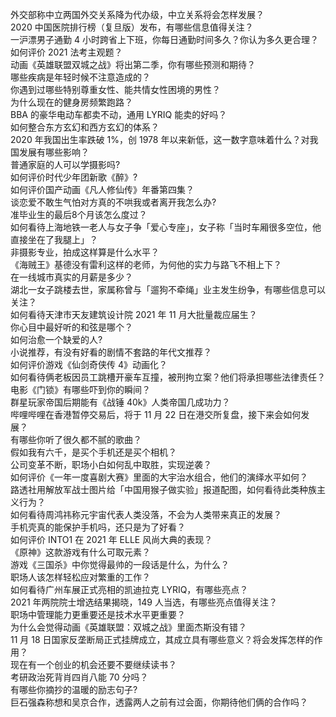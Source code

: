 外交部称中立两国外交关系降为代办级，中立关系将会怎样发展？  
2020 中国医院排行榜（复旦版）发布，有哪些信息值得关注？  
一沪漂男子通勤 4 小时跨省上下班，你每日通勤时间多久？你认为多久更合理？  
如何评价 2021 法考主观题？  
动画《英雄联盟双城之战》将出第二季，你有哪些预测和期待？  
哪些疾病是年轻时候不注意造成的？  
你遇到过哪些特别尊重女性、能共情女性困境的男性？  
为什么现在的健身房频繁跑路？  
BBA 的豪华电动车都卖不动，通用 LYRIQ 能卖的好吗？  
如何整合东方玄幻和西方玄幻的体系？  
2020 年我国出生率跌破 1%，创 1978 年以来新低，这一数字意味着什么？对我国发展有哪些影响？  
普通家庭的人可以学摄影吗?  
如何评价时代少年团新歌《醉》?  
如何评价国产动画《凡人修仙传》年番第四集？  
谈恋爱不敢生气怕对方真的不哄我或者离开我怎么办?  
准毕业生的最后8个月该怎么度过？  
如何看待上海地铁一老人与女子争「爱心专座」，女子称「当时车厢很多空位，他直接坐在了我腿上」？  
非摄影专业，拍成这样算是什么水平？  
《海贼王》基德没有雷利这样的老师，为何他的实力与路飞不相上下？  
在一线城市真实的月薪是多少？  
湖北一女子跳楼去世，家属称曾与「遛狗不牵绳」业主发生纷争，有哪些信息可以关注？  
如何看待天津市天友建筑设计院 2021 年 11 月大批量裁应届生？  
你心目中最好听的和弦是哪个？  
如何治愈一个缺爱的人?  
小说推荐，有没有好看的剧情不套路的年代文推荐？  
如何评价游戏《仙剑奇侠传 4》动画化？  
如何看待俩老板因员工跳槽开豪车互撞，被刑拘立案？他们将承担哪些法律责任？  
电影《门锁》有哪些吓到你的瞬间？  
群星玩家帝国后期能有《战锤 40k》人类帝国几成功力？  
哔哩哔哩在香港暂停交易后，将于 11 月 22 日在港交所复盘，接下来会如何发展？  
有哪些你听了很久都不腻的歌曲？  
假如我有六千，是买个手机还是买个相机？  
公司变革不断，职场小白如何乱中取胜，实现逆袭？  
如何评价《一年一度喜剧大赛》里面的大宇治水组合，他们的演绎水平如何？  
路透社用解放军战士图片给「中国用猴子做实验」报道配图，如何看待此类种族主义行为？  
如何看待周鸿祎称元宇宙代表人类没落，不会为人类带来真正的发展？  
手机壳真的能保护手机吗，还只是为了好看？  
如何评价 INTO1 在 2021 年 ELLE 风尚大典的表现？  
《原神》这款游戏有什么可取元素？  
游戏《三国杀》中你觉得最帅的一段话是什么，为什么？  
职场人该怎样轻松应对繁重的工作？  
如何看待广州车展正式亮相的凯迪拉克 LYRIQ，有哪些亮点？  
2021 年两院院士增选结果揭晓，149 人当选，有哪些亮点值得关注？  
职场中管理能力更重要还是技术水平更重要？  
为什么会觉得动画《英雄联盟：双城之战》里面杰斯没有错？  
11 月 18 日国家反垄断局正式挂牌成立，其成立具有哪些意义？将会发挥怎样的作用？  
现在有一个创业的机会还要不要继续读书？  
考研政治死背肖四肖八能 70 分吗？  
有哪些你摘抄的温暖的励志句子?  
巨石强森称想和吴京合作，透露两人之前有过会面，你期待他们俩的合作吗？  

